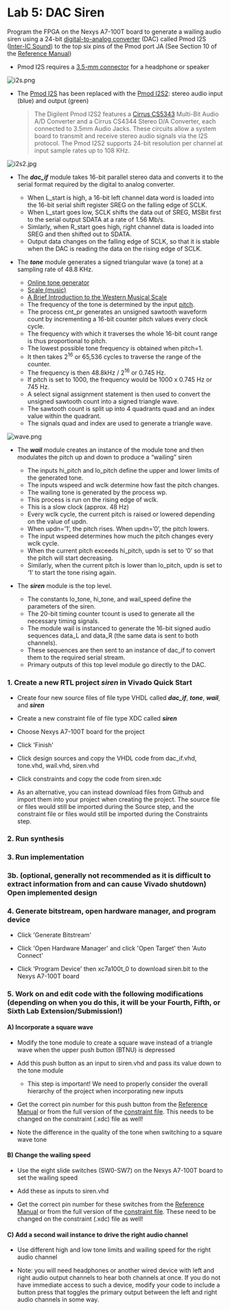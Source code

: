# Lab 5: DAC Siren

Program the FPGA on the Nexys A7-100T board to generate a wailing audio siren using a 24-bit [digital-to-analog converter](https://en.wikipedia.org/wiki/Digital-to-analog_converter) (DAC) called Pmod I2S ([Inter-IC Sound](https://en.wikipedia.org/wiki/I%C2%B2S)) to the top six pins of the Pmod port JA (See Section 10 of the [Reference Manual](https://reference.digilentinc.com/_media/reference/programmable-logic/nexys-a7/nexys-a7_rm.pdf))

* Pmod I2S requires a [3.5-mm connector](https://en.wikipedia.org/wiki/Phone_connector_(audio)) for a headphone or speaker

![i2s.png](https://github.com/byett/dsd/blob/CPE487-Spring2024/Nexys-A7/Lab-5/i2s.png)

* The [Pmod I2S](https://reference.digilentinc.com/reference/pmod/pmodi2s/start) has been replaced with the [Pmod I2S2](https://store.digilentinc.com/pmod-i2s2-stereo-audio-input-and-output/): stereo audio input (blue) and output (green)
  > The Digilent Pmod I2S2 features a [Cirrus CS5343](https://www.cirrus.com/products/cs5343-44/) Multi-Bit Audio A/D Converter and
  > a Cirrus CS4344 Stereo D/A Converter, each connected to 3.5mm Audio Jacks.
  > These circuits allow a system board to transmit and receive stereo audio signals via the I2S protocol.
  > The Pmod I2S2 supports 24-bit resolution per channel at input sample rates up to 108 KHz.

![i2s2.jpg](https://github.com/byett/dsd/blob/CPE487-Spring2024/Nexys-A7/Lab-5/i2s2.jpg)

* The **_dac_if_** module takes 16-bit parallel stereo data and converts it to the serial format required by the digital to analog converter.
  * When L_start is high, a 16-bit left channel data word  is loaded into the 16-bit serial shift register SREG on the falling edge of SCLK.
  * When L_start goes low, SCLK shifts the data out of SREG, MSBit first to the serial output SDATA at a rate of 1.56 Mb/s.
  * Simlarly, when R_start goes high, right channel data is loaded into SREG and then shifted out to SDATA.
  * Output data changes on the falling edge of SCLK, so that it is stable when the DAC is reading the data on the rising edge of SCLK.

* The **_tone_** module generates a signed triangular wave (a tone) at a sampling rate of 48.8 KHz.
  * [Online tone generator](https://onlinetonegenerator.com/)
  * [Scale (music)](https://en.wikipedia.org/wiki/Scale_(music))
  * [A Brief Introduction to the Western Musical Scale](https://inst.eecs.berkeley.edu/~ee20/sp97/demos/lec2/music.html)
  * The frequency of the tone is determined by the input [pitch](https://en.wikipedia.org/wiki/Pitch_(music)).
  * The process cnt_pr generates an unsigned sawtooth waveform count by incrementing a 16-bit counter pitch values every clock cycle.
  * The frequency with which it traverses the whole 16-bit count range is thus proportional to pitch.
  * The lowest possible tone frequency is obtained when pitch=1.
  * It then takes 2<sup>16</sup> or 65,536 cycles to traverse the range of the counter.
  * The frequency is then 48.8kHz / 2<sup>16</sup> or 0.745 Hz.
  * If pitch is set to 1000, the frequency would be 1000 x 0.745 Hz or 745 Hz.
  * A select signal assignment statement is then used to convert the unsigned sawtooth count into a signed triangle wave.
  * The sawtooth count is split up into 4 quadrants quad and an index value within the quadrant.
  * The signals quad and index are used to generate a triangle wave.

![wave.png](https://github.com/byett/dsd/blob/CPE487-Spring2024/Nexys-A7/Lab-5/wave.png)

* The **_wail_** module creates an instance of the module tone and then modulates the pitch up and down to produce a “wailing” siren
  * The inputs hi_pitch and lo_pitch define the upper and lower limits of the generated tone.
  * The inputs wspeed and wclk determine how fast the pitch changes.
  * The wailing tone is generated by the process wp.
  * This process is run on the rising edge of wclk.
  * This is a slow clock (approx. 48 Hz)
  * Every wclk cycle, the current pitch is raised or lowered depending on the value of updn.
  * When updn=’1’, the pitch rises. When updn=’0’, the pitch lowers.
  * The input wspeed determines how much the pitch changes every wclk cycle.
  * When the current pitch exceeds hi_pitch, updn is set to ‘0’ so that the pitch will start decreasing.
  * Similarly, when the current pitch is lower than lo_pitch, updn is set to ‘1’ to start the tone rising again.

* The **_siren_** module is the top level.
  * The constants lo_tone, hi_tone, and wail_speed define the parameters of the siren.
  * The 20-bit timing counter tcount is used to generate all the necessary timing signals.
  * The module wail is instanced to generate the 16-bit signed audio sequences data_L and data_R (the same data is sent to both channels).
  * These sequences are then sent to an instance of dac_if to convert them to the required serial stream.
  * Primary outputs of this top level module go directly to the DAC.

### 1. Create a new RTL project _siren_ in Vivado Quick Start

* Create four new source files of file type VHDL called **_dac_if_**, **_tone_**, **_wail_**, and **_siren_**

* Create a new constraint file of file type XDC called **_siren_**

* Choose Nexys A7-100T board for the project

* Click 'Finish'

* Click design sources and copy the VHDL code from dac_if.vhd, tone.vhd, wail.vhd, siren.vhd

* Click constraints and copy the code from siren.xdc

* As an alternative, you can instead download files from Github and import them into your project when creating the project. The source file or files would still be imported during the Source step, and the constraint file or files would still be imported during the Constraints step.

### 2. Run synthesis

### 3. Run implementation

### 3b. (optional, generally not recommended as it is difficult to extract information from and can cause Vivado shutdown) Open implemented design

### 4. Generate bitstream, open hardware manager, and program device

* Click 'Generate Bitstream'

* Click 'Open Hardware Manager' and click 'Open Target' then 'Auto Connect'

* Click 'Program Device' then xc7a100t_0 to download siren.bit to the Nexys A7-100T board

### 5. Work on and edit code with the following modifications (depending on when you do this, it will be your Fourth, Fifth, or Sixth Lab Extension/Submission!)

#### A) Incorporate a square wave

* Modify the tone module to create a square wave instead of a triangle wave when the upper push button (BTNU) is depressed

* Add this push button as an input to siren.vhd and pass its value down to the tone module

  * This step is important! We need to properly consider the overall hierarchy of the project when incorporating new inputs

* Get the correct pin number for this push button from the [Reference Manual](https://reference.digilentinc.com/_media/reference/programmable-logic/nexys-a7/nexys-a7_rm.pdf) or from the full version of the [constraint file](https://github.com/byett/dsd/blob/CPE487-Spring2024/Nexys-A7/Nexys-A7-100T-Master.xdc). This needs to be changed on the constraint (.xdc) file as well!

* Note the difference in the quality of the tone when switching to a square wave tone

#### B) Change the wailing speed

* Use the eight slide switches (SW0-SW7) on the Nexys A7-100T board to set the wailing speed

* Add these as inputs to siren.vhd

* Get the correct pin number for these switches from the [Reference Manual](https://reference.digilentinc.com/_media/reference/programmable-logic/nexys-a7/nexys-a7_rm.pdf) or from the full version of the [constraint file](https://github.com/byett/dsd/blob/CPE487-Spring2024/Nexys-A7/Nexys-A7-100T-Master.xdc). These need to be changed on the constraint (.xdc) file as well!
  
#### C) Add a second wail instance to drive the right audio channel

* Use different high and low tone limits and wailing speed for the right audio channel

* Note: you will need headphones or another wired device with left and right audio output channels to hear both channels at once. If you do not have immediate access to such a device, modify your code to include a button press that toggles the primary output between the left and right audio channels in some way.

